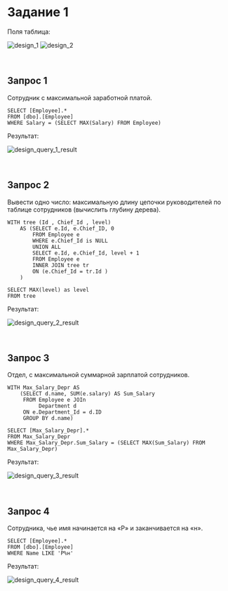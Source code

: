 <h1>Задание 1</h1>
<p>Поля таблица:</p>

![design_1](https://user-images.githubusercontent.com/35968157/229619185-cf566b19-12fa-4078-b612-6d30d8baac72.png)
![design_2](https://user-images.githubusercontent.com/35968157/229619202-091c58ef-df79-42e8-b69a-be759bbb4204.png)


<br/>
<h2>Запрос 1</h2>
<p>Сотрудник с максимальной заработной платой.</p>

```
SELECT [Employee].*
FROM [dbo].[Employee]
WHERE Salary = (SELECT MAX(Salary) FROM Employee)
```

<p>Результат: </p>

![design_query_1_result](https://user-images.githubusercontent.com/35968157/229619333-92811f6e-47d9-4af9-8e48-d0a6e2916a67.png)

<br/>
<h2>Запрос 2</h2>
<p>Вывести одно число: максимальную длину цепочки руководителей по таблице сотрудников (вычислить глубину дерева).</p>

```
WITH tree (Id , Chief_Id , level)
	AS (SELECT e.Id, e.Chief_ID, 0
		FROM Employee e
		WHERE e.Chief_Id is NULL
		UNION ALL
		SELECT e.Id, e.Chief_Id, level + 1
		FROM Employee e
		INNER JOIN tree tr
		ON (e.Chief_Id = tr.Id )
	)

SELECT MAX(level) as level
FROM tree
```

<p>Результат: </p>

![design_query_2_result](https://user-images.githubusercontent.com/35968157/229619555-2faca9f4-01f0-4118-b8dc-a530875cbe70.png)

<br/>
<h2>Запрос 3</h2>
<p>Отдел, с максимальной суммарной зарплатой сотрудников.</p>

```
WITH Max_Salary_Depr AS
	(SELECT d.name, SUM(e.salary) AS Sum_Salary
	 FROM Employee e JOIn
		  Department d
	 ON e.Department_Id = d.ID
	 GROUP BY d.name)

SELECT [Max_Salary_Depr].*
FROM Max_Salary_Depr
WHERE Max_Salary_Depr.Sum_Salary = (SELECT MAX(Sum_Salary) FROM Max_Salary_Depr)
```

<p>Результат: </p>

![design_query_3_result](https://user-images.githubusercontent.com/35968157/229620713-dee7a370-ce12-49af-9e2b-302522c7c1b2.png)

<br/>
<h2>Запрос 4</h2>
<p>Cотрудника, чье имя начинается на «Р» и заканчивается на «н».</p>

```
SELECT [Employee].*
FROM [dbo].[Employee]
WHERE Name LIKE 'Р%н'
```

<p>Результат: </p>

![design_query_4_result](https://user-images.githubusercontent.com/35968157/229620747-39f62f4d-fe04-4c3a-a514-ba2e0a7d7252.png)
